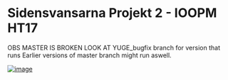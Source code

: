 # Sidensvansarna Projekt 2 - IOOPM HT17
OBS MASTER IS BROKEN LOOK AT YUGE_bugfix branch for version that runs
Earlier versions of master branch might run aswell.

[![image](https://user-images.githubusercontent.com/22148015/34767356-21563abc-f5f8-11e7-8c80-8aeb156c7ec3.png)](http://www.audubon.org/field-guide/bird/cedar-waxwing)
